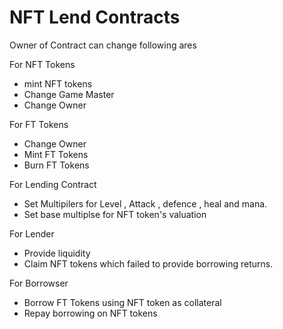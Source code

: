 # NFT Lend Contracts

Owner of Contract can change following ares 
 
For NFT Tokens 

- mint NFT tokens 
- Change Game Master
- Change Owner

For FT Tokens 

- Change Owner
- Mint FT Tokens 
- Burn FT Tokens  

For Lending Contract 

- Set Multipilers for Level , Attack , defence , heal and mana.
- Set base multiplse for NFT token's valuation 

For Lender 

- Provide liquidity 
- Claim NFT tokens which failed to provide borrowing returns.

For Borrowser 

- Borrow FT Tokens using NFT token as collateral 
- Repay borrowing on NFT tokens 
